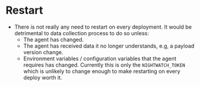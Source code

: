 # Restart

- There is not really any need to restart on every deployment. It would be detrimental to data collection process to do so unless:
    - The agent has changed.
    - The agent has received data it no longer understands, e.g, a payload version change.
    - Environment variables / configuration variables that the agent requires has changed. Currently this is only the `NIGHTWATCH_TOKEN` which is unlikely to change enough to make restarting on every deploy worth it.
